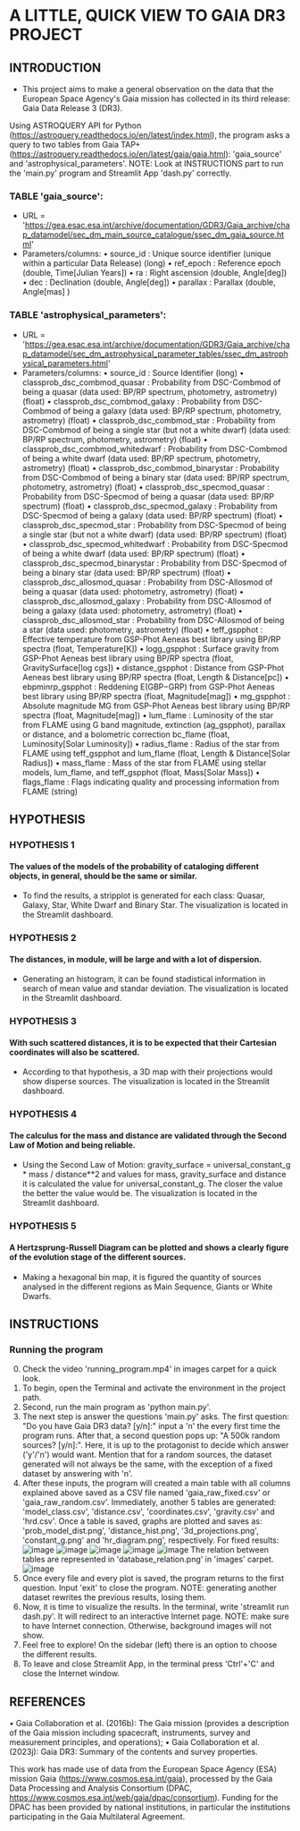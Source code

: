 # A LITTLE, QUICK VIEW TO GAIA DR3 PROJECT

## INTRODUCTION

- This project aims to make a general observation on the data that the European Space Agency's Gaia mission has collected in its third release: Gaia Data Release 3 (DR3).

Using ASTROQUERY API for Python (https://astroquery.readthedocs.io/en/latest/index.html), the program asks a query to two tables from Gaia TAP+ (https://astroquery.readthedocs.io/en/latest/gaia/gaia.html): 'gaia_source' and 'astrophysical_parameters'. NOTE: Look at INSTRUCTIONS part to run the 'main.py' program and Streamlit App 'dash.py' correctly.

### TABLE 'gaia_source':
- URL = 'https://gea.esac.esa.int/archive/documentation/GDR3/Gaia_archive/chap_datamodel/sec_dm_main_source_catalogue/ssec_dm_gaia_source.html'
- Parameters/columns:
    • source_id : Unique source identifier (unique within a particular Data Release) (long)
    • ref_epoch : Reference epoch (double, Time[Julian Years])
    • ra : Right ascension (double, Angle[deg])
    • dec : Declination (double, Angle[deg])
    • parallax : Parallax (double, Angle[mas] )

### TABLE 'astrophysical_parameters':
- URL = 'https://gea.esac.esa.int/archive/documentation/GDR3/Gaia_archive/chap_datamodel/sec_dm_astrophysical_parameter_tables/ssec_dm_astrophysical_parameters.html'
- Parameters/columns:
    • source_id : Source Identifier (long)
    • classprob_dsc_combmod_quasar : Probability from DSC-Combmod of being a quasar (data used: BP/RP spectrum, photometry, astrometry) (float)
    • classprob_dsc_combmod_galaxy : Probability from DSC-Combmod of being a galaxy (data used: BP/RP spectrum, photometry, astrometry) (float)
    • classprob_dsc_combmod_star : Probability from DSC-Combmod of being a single star (but not a white dwarf) (data used: BP/RP spectrum, photometry, astrometry) (float)
    • classprob_dsc_combmod_whitedwarf : Probability from DSC-Combmod of being a white dwarf (data used: BP/RP spectrum, photometry, astrometry) (float)
    • classprob_dsc_combmod_binarystar : Probability from DSC-Combmod of being a binary star (data used: BP/RP spectrum, photometry, astrometry) (float)
    • classprob_dsc_specmod_quasar : Probability from DSC-Specmod of being a quasar (data used: BP/RP spectrum) (float)
    • classprob_dsc_specmod_galaxy : Probability from DSC-Specmod of being a galaxy (data used: BP/RP spectrum) (float)
    • classprob_dsc_specmod_star : Probability from DSC-Specmod of being a single star (but not a white dwarf) (data used: BP/RP spectrum) (float)
    • classprob_dsc_specmod_whitedwarf : Probability from DSC-Specmod of being a white dwarf (data used: BP/RP spectrum) (float)
    • classprob_dsc_specmod_binarystar : Probability from DSC-Specmod of being a binary star (data used: BP/RP spectrum) (float)
    • classprob_dsc_allosmod_quasar : Probability from DSC-Allosmod of being a quasar (data used: photometry, astrometry) (float)
    • classprob_dsc_allosmod_galaxy : Probability from DSC-Allosmod of being a galaxy (data used: photometry, astrometry) (float)
    • classprob_dsc_allosmod_star : Probability from DSC-Allosmod of being a star (data used: photometry, astrometry) (float)
    • teff_gspphot : Effective temperature from GSP-Phot Aeneas best library using BP/RP spectra (float, Temperature[K])
    • logg_gspphot : Surface gravity from GSP-Phot Aeneas best library using BP/RP spectra (float, GravitySurface[log cgs])
    • distance_gspphot : Distance from GSP-Phot Aeneas best library using BP/RP spectra (float, Length & Distance[pc])
    • ebpminrp_gspphot : Reddening E(GBP−GRP) from GSP-Phot Aeneas best library using BP/RP spectra (float, Magnitude[mag])
    • mg_gspphot : Absolute magnitude MG from GSP-Phot Aeneas best library using BP/RP spectra (float, Magnitude[mag])
    • lum_flame : Luminosity of the star from FLAME using G band magnitude, extinction (ag_gspphot), parallax or distance, and a bolometric correction bc_flame (float, Luminosity[Solar Luminosity])
    • radius_flame : Radius of the star from FLAME using teff_gspphot and lum_flame (float, Length & Distance[Solar Radius])
    • mass_flame : Mass of the star from FLAME using stellar models, lum_flame, and teff_gspphot (float, Mass[Solar Mass])
    • flags_flame : Flags indicating quality and processing information from FLAME (string)

## HYPOTHESIS
### HYPOTHESIS 1
#### The values ​​of the models of the probability of cataloging different objects, in general, should be the same or similar.
- To find the results, a stripplot is generated for each class: Quasar, Galaxy, Star, White Dwarf and Binary Star. The visualization is located in the Streamlit dashboard.
### HYPOTHESIS 2
#### The distances, in module, will be large and with a lot of dispersion.
- Generating an histogram, it can be found stadistical information in search of mean value and standar deviation. The visualization is located in the Streamlit dashboard.
### HYPOTHESIS 3
#### With such scattered distances, it is to be expected that their Cartesian coordinates will also be scattered.
- According to that hypothesis, a 3D map with their projections would show disperse sources. The visualization is located in the Streamlit dashboard.
### HYPOTHESIS 4
#### The calculus for the mass and distance are validated through the Second Law of Motion and being reliable.
- Using the Second Law of Motion: gravity_surface = universal_constant_g * mass / distance**2 and values for mass, gravity_surface and distance it is calculated the value for universal_constant_g. The closer the value the better the value would be. The visualization is located in the Streamlit dashboard.
### HYPOTHESIS 5
#### A Hertzsprung-Russell Diagram can be plotted and shows a clearly figure of the evolution stage of the different sources.
- Making a hexagonal bin map, it is figured the quantity of sources analysed in the different regions as Main Sequence, Giants or White Dwarfs.

## INSTRUCTIONS
### Running the program
0. Check the video 'running_program.mp4' in images carpet for a quick look.
1. To begin, open the Terminal and activate the environment in the project path.
2. Second, run the main program as 'python main.py'.
3. The next step is answer the questions 'main.py' asks. The first question: "Do you have Gaia DR3 data? [y/n]:" input a 'n' the every first time the program runs. After that, a second question pops up: "A 500k random sources? [y/n]:". Here, it is up to the protagonist to decide which answer ('y'/'n') would want. Mention that for a random sources, the dataset generated will not always be the same, with the exception of a fixed dataset by answering with 'n'.
4. After these inputs, the program will created a main table with all columns explained above saved as a CSV file named 'gaia_raw_fixed.csv' or 'gaia_raw_random.csv'. Immediately, another 5 tables are generated: 'model_class.csv', 'distance.csv', 'coordinates.csv', 'gravity.csv' and 'hrd.csv'. Once a table is saved, graphs are plotted and saves as: 'prob_model_dist.png', 'distance_hist.png', '3d_projections.png', 'constant_g.png' and 'hr_diagram.png', respectively.
For fixed results:
![image](https://raw.githubusercontent.com/Miquel456/my-gaia-project/refs/heads/main/images/prob_model_dist.png?token=GHSAT0AAAAAADBZ6URH6MTHJ74T6JUMF6L4Z7ZDK2Q)
![image](https://raw.githubusercontent.com/Miquel456/my-gaia-project/refs/heads/main/images/distance_hist.png?token=GHSAT0AAAAAADBZ6URG5FLRL73L7QM3XGGMZ7ZDLEA)
![image](https://raw.githubusercontent.com/Miquel456/my-gaia-project/refs/heads/main/images/3d_projections.png?token=GHSAT0AAAAAADBZ6URGONGBFKOXZBTEAD66Z7ZDLNQ)
![image](https://raw.githubusercontent.com/Miquel456/my-gaia-project/refs/heads/main/images/constant_g.png?token=GHSAT0AAAAAADBZ6URG5IXV5MWUDIDOEJW2Z7ZDLXA)
![image](https://raw.githubusercontent.com/Miquel456/my-gaia-project/refs/heads/main/images/hr_diagram.png?token=GHSAT0AAAAAADBZ6URHMRJE6MUJMPDI22Z4Z7ZDMAA)
The relation between tables are represented in 'database_relation.png' in 'images' carpet.
![image](https://raw.githubusercontent.com/Miquel456/my-gaia-project/refs/heads/main/images/database_relation.png?token=GHSAT0AAAAAADBZ6URH7R3IHN47NBHDM4SWZ7ZDHDQ)
5. Once every file and every plot is saved, the program returns to the first question. Input 'exit' to close the program. NOTE: generating another dataset rewrites the previous results, losing them.
6. Now, it is time to visualize the results. In the terminal, write 'streamlit run dash.py'. It will redirect to an interactive Internet page. NOTE: make sure to have Internet connection. Otherwise, background images will not show.
7. Feel free to explore! On the sidebar (left) there is an option to choose the different results.
8. To leave and close Streamlit App, in the terminal press 'Ctrl'+'C' and close the Internet window.



## REFERENCES
• Gaia Collaboration et al. (2016b): The Gaia mission (provides a description of the Gaia mission including spacecraft, instruments, survey and measurement principles, and operations);
• Gaia Collaboration et al. (2023j): Gaia DR3: Summary of the contents and survey properties.

This work has made use of data from the European Space Agency (ESA) mission Gaia (https://www.cosmos.esa.int/gaia), processed by the Gaia Data Processing and Analysis Consortium (DPAC, https://www.cosmos.esa.int/web/gaia/dpac/consortium). Funding for the DPAC has been provided by national institutions, in particular the institutions participating in the Gaia Multilateral Agreement.